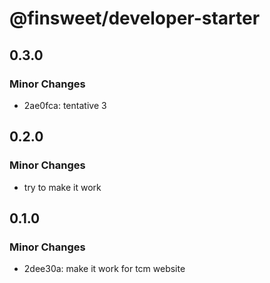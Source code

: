 # @finsweet/developer-starter

## 0.3.0

### Minor Changes

- 2ae0fca: tentative 3

## 0.2.0

### Minor Changes

- try to make it work

## 0.1.0

### Minor Changes

- 2dee30a: make it work for tcm website
